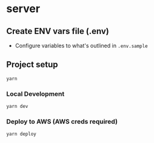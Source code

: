 # server

## Create ENV vars file (.env)

- Configure variables to what's outlined in `.env.sample`

## Project setup

```
yarn
```

### Local Development

```
yarn dev
```

### Deploy to AWS (AWS creds required)

```
yarn deploy
```
